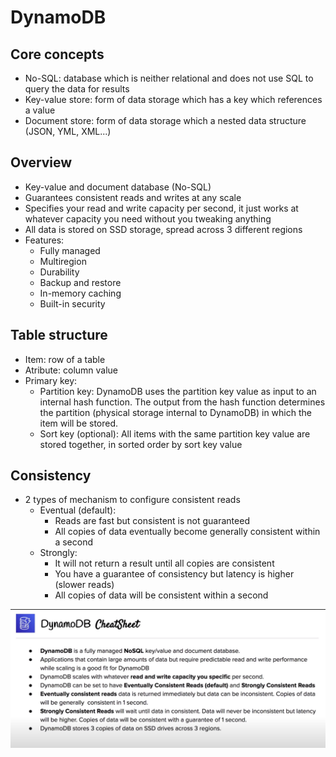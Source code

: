 # DynamoDB

## Core concepts

- No-SQL: database which is neither relational and does not use SQL to query the data for results
- Key-value store: form of data storage which has a key which references a value
- Document store: form of data storage which a nested data structure (JSON, YML, XML...)

## Overview

- Key-value and document database (No-SQL)
- Guarantees consistent reads and writes at any scale
- Specifies your read and write capacity per second, it just works at whatever capacity you need without you tweaking anything
- All data is stored on SSD storage, spread across 3 different regions
- Features:
	+ Fully managed
	+ Multiregion
	+ Durability
	+ Backup and restore
	+ In-memory caching
	+ Built-in security
	
## Table structure

- Item: row of a table
- Atribute: column value
- Primary key:
	+ Partition key: DynamoDB uses the partition key value as input to an internal hash function. The output from the hash function determines the partition (physical storage internal to DynamoDB) in which the item will be stored.
	+ Sort key (optional): All items with the same partition key value are stored together, in sorted order by sort key value
	
## Consistency

- 2 types of mechanism to configure consistent reads
	+ Eventual (default):
		* Reads are fast but consistent is not guaranteed
		* All copies of data eventually become generally consistent within a second
	+ Strongly:
		* It will not return a result until all copies are consistent
		* You have a guarantee of consistency but latency is higher (slower reads)
		* All copies of data will be consistent within a second

![DynamoDB Cheat Sheet](./images/dynamodb/dynamodb.png)
